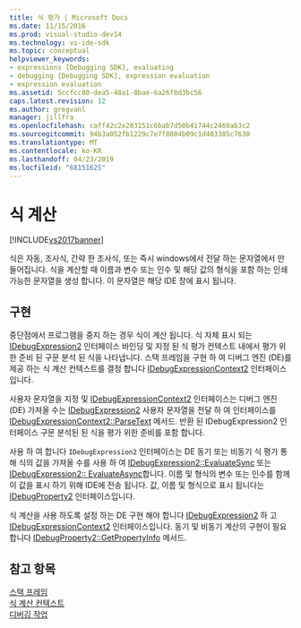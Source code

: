 ```yaml
---
title: 식 평가 | Microsoft Docs
ms.date: 11/15/2016
ms.prod: visual-studio-dev14
ms.technology: vs-ide-sdk
ms.topic: conceptual
helpviewer_keywords:
- expressions [Debugging SDK], evaluating
- debugging [Debugging SDK], expression evaluation
- expression evaluation
ms.assetid: 5ccfcc80-dea5-48a1-8bae-6a26f8d3bc56
caps.latest.revision: 12
ms.author: gregvanl
manager: jillfra
ms.openlocfilehash: caff42c2e203151c6bab7d50b41744c2469ab3c2
ms.sourcegitcommit: 94b3a052fb1229c7e7f8804b09c1d403385c7630
ms.translationtype: MT
ms.contentlocale: ko-KR
ms.lasthandoff: 04/23/2019
ms.locfileid: "68151625"
---
```

# <a name="evaluating-expressions"></a>식 계산
[!INCLUDE[vs2017banner](../../includes/vs2017banner.md)]

식은 자동, 조사식, 간략 한 조사식, 또는 즉시 windows에서 전달 하는 문자열에서 만들어집니다. 식을 계산할 때 이름과 변수 또는 인수 및 해당 값의 형식을 포함 하는 인쇄 가능한 문자열을 생성 합니다. 이 문자열은 해당 IDE 창에 표시 됩니다.  
  
## <a name="implementation"></a>구현  
 중단점에서 프로그램을 중지 하는 경우 식이 계산 됩니다. 식 자체 표시 되는 [IDebugExpression2](../../extensibility/debugger/reference/idebugexpression2.md) 인터페이스 바인딩 및 지정 된 식 평가 컨텍스트 내에서 평가 위한 준비 된 구문 분석 된 식을 나타냅니다. 스택 프레임을 구현 하 여 디버그 엔진 (DE)를 제공 하는 식 계산 컨텍스트를 결정 합니다 [IDebugExpressionContext2](../../extensibility/debugger/reference/idebugexpressioncontext2.md) 인터페이스입니다.  
  
 사용자 문자열을 지정 및 [IDebugExpressionContext2](../../extensibility/debugger/reference/idebugexpressioncontext2.md) 인터페이스는 디버그 엔진 (DE) 가져올 수는 [IDebugExpression2](../../extensibility/debugger/reference/idebugexpression2.md) 사용자 문자열을 전달 하 여 인터페이스를 [ IDebugExpressionContext2::ParseText](../../extensibility/debugger/reference/idebugexpressioncontext2-parsetext.md) 메서드. 반환 된 IDebugExpression2 인터페이스 구문 분석된 된 식을 평가 위한 준비를 포함 합니다.  
  
 사용 하 여 합니다 `IDebugExpression2` 인터페이스는 DE 동기 또는 비동기 식 평가 통해 식의 값을 가져올 수를 사용 하 여 [IDebugExpression2::EvaluateSync](../../extensibility/debugger/reference/idebugexpression2-evaluatesync.md) 또는 [IDebugExpression2:: EvaluateAsync](../../extensibility/debugger/reference/idebugexpression2-evaluateasync.md)합니다. 이름 및 형식의 변수 또는 인수를 함께이 값을 표시 하기 위해 IDE에 전송 됩니다. 값, 이름 및 형식으로 표시 됩니다는 [IDebugProperty2](../../extensibility/debugger/reference/idebugproperty2.md) 인터페이스입니다.  
  
 식 계산을 사용 하도록 설정 하는 DE 구현 해야 합니다 [IDebugExpression2](../../extensibility/debugger/reference/idebugexpression2.md) 하 고 [IDebugExpressionContext2](../../extensibility/debugger/reference/idebugexpressioncontext2.md) 인터페이스입니다. 동기 및 비동기 계산의 구현이 필요 합니다 [IDebugProperty2::GetPropertyInfo](../../extensibility/debugger/reference/idebugproperty2-getpropertyinfo.md) 메서드.  
  
## <a name="see-also"></a>참고 항목  
 [스택 프레임](../../extensibility/debugger/stack-frames.md)   
 [식 계산 컨텍스트](../../extensibility/debugger/expression-evaluation-context.md)   
 [디버깅 작업](../../extensibility/debugger/debugging-tasks.md)
